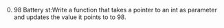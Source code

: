 0. 98 Battery st:Write a function that takes a pointer to an int as parameter and updates the value it points to to 98.